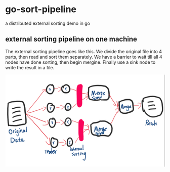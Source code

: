 # go-sort-pipeline
a distributed external sorting demo in go

## external sorting pipeline on one machine
The external sorting pipeline goes like this. We divide the original file into 4 parts, then read and sort them separately. We have a barrier to wait till all 4 nodes have done sorting, then begin mergine. Finally use a sink node to write the result in a file.

![pipeline](https://github.com/yngyuan/go-sort-pipeline/blob/master/pipeline.png?raw=true)

